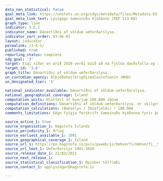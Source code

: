 ```yaml
---
data_non_statistical: false
goal_meta_link: https://unstats.un.org/sdgs/metadata/files/Metadata-03-06-01.pdf
goal_meta_link_text: Lýsigögn Sameinuðu Þjóðanna (PDF 213 KB)
graph_type: line
indicator: 3.6.1
indicator_name: Dánartíðni af völdum umferðarslysa.
indicator_sort_order: 03-06-01
layout: indicator
permalink: /3-6-1/
published: true
reporting_status: complete
sdg_goal: '3'
target: Eigi síðar en árið 2020 verði búið að ná fjölda dauðsfalla og alvarlega slasaðra vegna umferðarslysa niður um helming á heimsvísu.
target_id: '3.6'
graph_title: Dánartíðni af völdum umferðarslysa.
un_custodian_agency: Alþjóðaheilbrigðismálastofnunin (WHO)
un_designated_tier: '1'

national_indicator_available: Dánartíðni af völdum umferðarslysa.
national_geographical_coverage: Ísland
computation_units: Hlutfall af hverjum 100.000 íbúum
computation_definitions: Dánartíðni af völdum umferðarslysa. er skilgreint sem fjöldi banaslysa í umferðinni á hverja 100.000 íbúa
computation_calculations: (Banaslys / Íbúafjöldi) * 100.000
comments_limitations: Gögn fylgja forskrift Sameinuðu Þjóðanna fyrir þennan mælikvarða. Þessi mælikvarði var fundinn í samstarfi við sérfræðinga á þessu sviði.

source_active_1: true
source_organisation_1: Hagstofa Íslands
source_periodicity_1: Árleg
source_earliest_available_1: 1981
source_geographical_coverage_1: Ísland
source_url_1: https://px.hagstofa.is/pxis/pxweb/is/Umhverfi/Umhverfi__5_samgongur__3_okutaekiogvegir/SAM03201.px
source_url_text_1: Umferðarslys 1981-2020
source_release_date_1: 22/03/2021
source_next_release_1:
source_statistical_classification_1: Opinber tölfræði
source_contact_1: upplysingar@hagstofa.is

---
```

